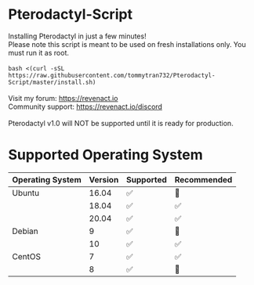 # Pterodactyl-Script
Installing Pterodactyl in just a few minutes! <br />
Please note this script is meant to be used on fresh installations only. You must run it as root. <br />
<br />
`bash <(curl -sSL https://raw.githubusercontent.com/tommytran732/Pterodactyl-Script/master/install.sh)` <br />
<br />
Visit my forum: https://revenact.io <br />
Community support: https://revenact.io/discord <br />
<br />
Pterodactyl v1.0 will NOT be supported until it is ready for production.

# Supported Operating System
| Operating System  | Version | Supported            | Recommended        | 
| ----------------- | ------- | -------------------- | ------------------ |
| Ubuntu            | 16.04   | :white_check_mark:   | :red_circle:       | 
|                   | 18.04   | :white_check_mark:   | :white_check_mark: |
|                   | 20.04   | :white_check_mark:   | :white_check_mark: | 
| Debian            | 9       | :white_check_mark:   | :red_circle:       |
|                   | 10      | :white_check_mark:   | :white_check_mark: |
| CentOS            | 7       | :white_check_mark:   | :white_check_mark: | 
|                   | 8       | :white_check_mark:   | :red_circle:       |
